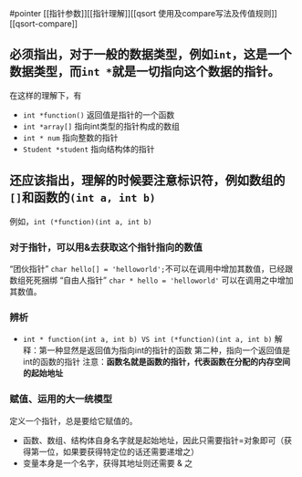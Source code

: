 #pointer [[指针参数]][[指针理解]][[qsort 使用及compare写法及传值规则]][[qsort-compare]]
## 必须指出，对于一般的数据类型，例如`int`，这是一个数据类型，而`int *`就是一切指向这个数据的指针。
在这样的理解下，有
- `int *function()` 返回值是指针的一个函数
- `int *array[]` 指向int类型的指针构成的数组
- `int * num` 指向整数的指针
- `Student *student` 指向结构体的指针
## 还应该指出，理解的时候要注意标识符，例如数组的`[]`和函数的`(int a, int b)`
例如，`int (*function)(int a, int b)`
### 对于指针，可以用&去获取这个指针指向的数值
“团伙指针”
`char hello[] = 'helloworld';`不可以在调用中增加其数值，已经跟数组死死捆绑
“自由人指针”
`char * hello = 'helloworld'` 可以在调用之中增加其数值。

### 辨析
- `int * function(int a, int b) VS int (*function)(int a, int b)`
	解释：第一种显然是返回值为指向int的指针的函数
	第二种，指向一个返回值是int的函数的指针
	注意：**函数名就是函数的指针，代表函数在分配的内存空间的起始地址**

### 赋值、运用的大一统模型
定义一个指针，总是要给它赋值的。
- 函数、数组、结构体自身名字就是起始地址，因此只需要指针=对象即可（获得第一位，如果要获得特定位的话还需要递增之）
- 变量本身是一个名字，获得其地址则还需要 & 之
